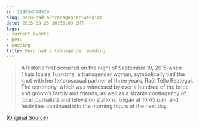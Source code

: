```yaml
---
id: 129854574529
slug: peru-had-a-transgender-wedding
date: 2015-09-25 16:55:09 GMT
tags:
- current events
- peru
- wedding
title: Peru had a transgender wedding
---
```

> A historic first occurred on the night of September 19, 2015 when Thais Izuisa Tuanama, a transgender woman, symbolically tied the knot with her heterosexual partner of three years, Raúl Tello Reategui. The ceremony, which was witnessed by over a hundred of the bride and groom’s family and friends, as well as a sizable contingency of local journalists and television stations, began at 10:45 p.m. and festivities continued into the morning hours of the next day. 


([Original Source][1])

[1]: http://web.archive.org/web/20150925094947/http://www.peruthisweek.com/news-inside-perus-first-transgender-wedding-107657